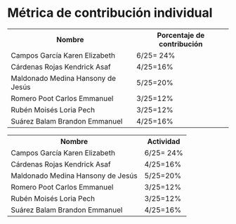 # ﻿Métrica de contribución individual
 
<table align=center>  
   <tr>  
      <th>Nombre</th>  
      <th>Porcentaje de contribución</th>   
   </tr> 
    <tr>  
      <td>Campos García Karen Elizabeth</td>  
       <td> 6/25= 24%</td>    
   </tr> 
   <tr>  
      <td>Cárdenas Rojas Kendrick Asaf</td>  
       <td>4/25=16%</td>
   </tr> 
    <tr>  
      <td>Maldonado Medina Hansony de Jesús</td>  
      <td>5/25=20%</td>
   </tr> 
    <tr>  
      <td>Romero Poot Carlos Emmanuel</td>  
       <td>3/25=12%</td>
   </tr> 
     <tr>  
      <td>Rubén Moisés Loria Pech</td>  
        <td>3/25=12%</td>
   </tr> 
    <tr>  
      <td>Suárez Balam Brandon Emmanuel</td> 
      <td>4/25=16%</td>
   </tr> 
 </table>

<table align=center>  
   <tr>  
      <th>Nombre</th>  
      <th>Actividad</th>   
   </tr> 
    <tr>  
      <td>Campos García Karen Elizabeth</td>  
       <td> 6/25= 24%</td>    
   </tr> 
   <tr>  
      <td>Cárdenas Rojas Kendrick Asaf</td>  
       <td>4/25=16%</td>
   </tr> 
    <tr>  
      <td>Maldonado Medina Hansony de Jesús</td>  
      <td>5/25=20%</td>
   </tr> 
    <tr>  
      <td>Romero Poot Carlos Emmanuel</td>  
       <td>3/25=12%</td>
   </tr> 
     <tr>  
      <td>Rubén Moisés Loria Pech</td>  
        <td>3/25=12%</td>
   </tr> 
    <tr>  
      <td>Suárez Balam Brandon Emmanuel</td> 
      <td>4/25=16%</td>
   </tr> 
 </table>

<!--stackedit_data:
eyJoaXN0b3J5IjpbLTE2Nzc1Njc5MjYsODQ1MjM1NDk2LDY2OT
YxNjg1OCwtMTEwOTYyNDIxNyw2Njk2MTY4NTgsLTY0ODg2MjM3
LDExMDgzMzQ3NTEsMTkwNzYxMTg0NSwtNzEzOTMzOTMzXX0=
-->